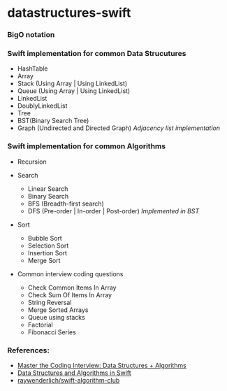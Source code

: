 # datastructures-swift


### BigO notation
### Swift implementation for common Data Strucutures
* HashTable
* Array
* Stack (Using Array | Using LinkedList) 
* Queue (Using Array | Using LinkedList)
* LinkedList
* DoublyLinkedList
* Tree
* BST(Binary Search Tree)
* Graph (Undirected and Directed Graph) _Adjacency list implementation_
 
### Swift implementation for common Algorithms
 * Recursion
 * Search
   * Linear Search
   * Binary Search
   * BFS (Breadth-first search)  
   * DFS (Pre-order | In-order | Post-order)  _Implemented in BST_
 * Sort
   * Bubble Sort
   * Selection Sort
   * Insertion Sort  
   * Merge Sort  

 * Common interview coding questions
   * Check Common Items In Array
   * Check Sum Of Items In Array
   * String Reversal
   * Merge Sorted Arrays
   * Queue using stacks
   * Factorial
   * Fibonacci Series

### References:
* [Master the Coding Interview: Data Structures + Algorithms](https://www.udemy.com/course/master-the-coding-interview-data-structures-algorithms)
* [Data Structures and Algorithms in Swift](https://www.udemy.com/course/data-structures-and-algorithms-in-swift)
* [raywenderlich/swift-algorithm-club](https://github.com/raywenderlich/swift-algorithm-club)  
